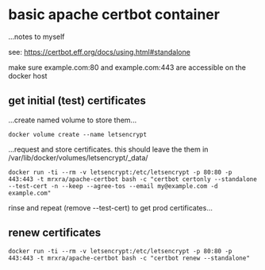 # basic apache certbot container
...notes to myself

see: https://certbot.eff.org/docs/using.html#standalone

make sure example.com:80 and example.com:443 are accessible on the docker host

## get initial (test) certificates
...create named volume to store them...
```cmdline
docker volume create --name letsencrypt
```
...request and store certificates. this should leave the them in /var/lib/docker/volumes/letsencrypt/_data/
```cmdline
docker run -ti --rm -v letsencrypt:/etc/letsencrypt -p 80:80 -p 443:443 -t mrxra/apache-certbot bash -c "certbot certonly --standalone --test-cert -n --keep --agree-tos --email my@example.com -d example.com"
```

rinse and repeat (remove --test-cert) to get prod certificates...

## renew certificates
```cmdline
docker run -ti --rm -v letsencrypt:/etc/letsencrypt -p 80:80 -p 443:443 -t mrxra/apache-certbot bash -c "certbot renew --standalone"
```
